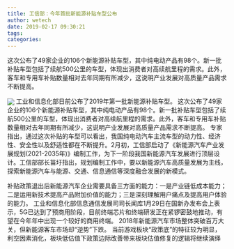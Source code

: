 ```yaml
---
title: 工信部：今年首批新能源补贴车型公布
author: wetech
date: 2019-02-17 09:30:21
tags: 
categories: 
---
```

这次公布了49家企业的106个新能源补贴车型，其中纯电动产品有98个。新一批补贴车型包括了续航500公里的车型，体现出消费者对高续航里程的需求。此外，客车和专用车补贴数量相对去年同期有所减少，这说明产业发展对高质量产品需求不断提高。
<!-- more -->
<img align="center" border="0" src="https://imgcdn.yicai.com/uppics/images/2019/02/c0cbacc2554c7ddec6bf2ae00df2738d.jpg" />
工业和信息化部日前公布了2019年第一批新能源补贴车型。
这次公布了49家企业的106个新能源补贴车型，其中纯电动产品有98个。新一批补贴车型包括了续航500公里的车型，体现出消费者对高续航里程的需求。此外，客车和专用车补贴数量相对去年同期有所减少，这说明产业发展对高质量产品需求不断提高。
专家指出，通过这次补贴的车型可以看出，我国纯电动汽车主流车型的动力性、经济性、安全性以及舒适性都在不断提升。2月初，工信部启动了《新能源汽车产业发展规划(2021-2035年)》编制工作，为下一阶段我国新能源汽车发展进行顶层设计。工信部部长苗圩指出，规划编制工作中，要以新能源汽车高质量发展为主线，探索新能源汽车与能源、交通、信息通信等深度融合发展的新模式。
 
 
补贴政策退出后新能源汽车企业需要具备三方面的能力：一是产业链低成本能力；二是运用新技术提高产品附加价值的能力；三是深刻理解用户痛点及提高用户体验的能力。
工业和信息化部信息通信发展司司长闻库1月29日在国新办发布会上表示，5G已达到了预商用阶段，目前终端芯片和终端研发正在紧锣密鼓地推动，有望在今年年中出现一个较好的商用终端。
2018年新能源汽车市场整体突破百万大关，但新能源客车市场却“逆势”下跌。
当前游戏板块“政策底”的特征较为明显，利空因素消化，板块低估值下政策边际改善带来板块估值修复的逻辑将继续演绎
